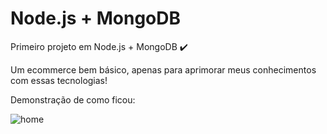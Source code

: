 # Node.js + MongoDB

Primeiro projeto em Node.js + MongoDB ✔️

Um ecommerce bem básico, apenas para aprimorar meus conhecimentos com essas tecnologias!

Demonstração de como ficou:

![home](https://user-images.githubusercontent.com/62243365/200044194-868f5c03-c37d-4dc2-9caa-5d0a1f0b7bee.png)
